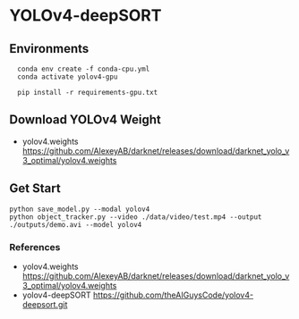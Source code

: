 # YOLOv4-deepSORT

## Environments
```
  conda env create -f conda-cpu.yml
  conda activate yolov4-gpu
  
  pip install -r requirements-gpu.txt
```

## Download YOLOv4 Weight
- yolov4.weights https://github.com/AlexeyAB/darknet/releases/download/darknet_yolo_v3_optimal/yolov4.weights

## Get Start
```
python save_model.py --modal yolov4
python object_tracker.py --video ./data/video/test.mp4 --output ./outputs/demo.avi --model yolov4
```

### References  
- yolov4.weights https://github.com/AlexeyAB/darknet/releases/download/darknet_yolo_v3_optimal/yolov4.weights
- yolov4-deepSORT https://github.com/theAIGuysCode/yolov4-deepsort.git
